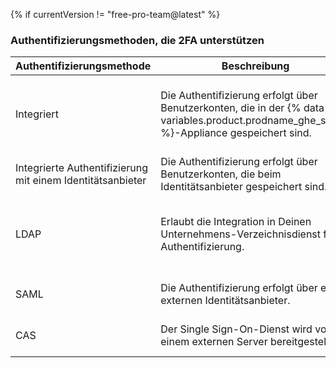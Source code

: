 {% if currentVersion != "free-pro-team@latest" %}
### Authentifizierungsmethoden, die 2FA unterstützen

| Authentifizierungsmethode                                  | Beschreibung                                                                                                                                 | Unterstützung der Zwei-Faktor-Authentifizierung                                                                                                                                                                                                                                                        |
| ---------------------------------------------------------- | -------------------------------------------------------------------------------------------------------------------------------------------- | ------------------------------------------------------------------------------------------------------------------------------------------------------------------------------------------------------------------------------------------------------------------------------------------------------ |
| Integriert                                                 | Die Authentifizierung erfolgt über Benutzerkonten, die in der {% data variables.product.prodname_ghe_server %}-Appliance gespeichert sind. | Wird in der {% data variables.product.prodname_ghe_server %}-Appliance unterstützt und verwaltet. Organisationsadministratoren können vorschreiben, dass die Zwei-Faktor-Authentifizierung für Mitglieder der Organisation aktiviert werden muss. |{% if currentVersion != "free-pro-team@latest" %}
| Integrierte Authentifizierung mit einem Identitätsanbieter | Die Authentifizierung erfolgt über Benutzerkonten, die beim Identitätsanbieter gespeichert sind.                                             | Ist vom Identitätsanbieter abhängig.{% endif %}
| LDAP                                                       | Erlaubt die Integration in Deinen Unternehmens-Verzeichnisdienst für Authentifizierung.                                                      | Wird in der {% data variables.product.prodname_ghe_server %}-Appliance unterstützt und verwaltet. Organisationsadministratoren können vorschreiben, dass die Zwei-Faktor-Authentifizierung für Mitglieder der Organisation aktiviert werden muss.                                                    |
| SAML                                                       | Die Authentifizierung erfolgt über einen externen Identitätsanbieter.                                                                        | {% data reusables.two_fa.2fa_not_supported_with_saml_and_cas %}
| CAS                                                        | Der Single Sign-On-Dienst wird von einem externen Server bereitgestellt.                                                                     | {% data reusables.two_fa.2fa_not_supported_with_saml_and_cas %}{% endif %}

